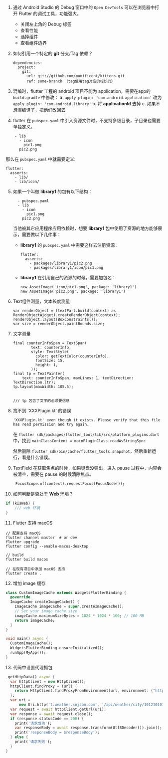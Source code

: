 1. 通过 Android Studio 的 Debug 窗口中的 `Open DevTools` 可以在浏览器中打开 Flutter 的调试工具，功能强大。  
    - 关闭左上角的 Debug 标签
    - 查看性能
    - 选择组件
    - 查看组件边界

2. 如何引用一个特定的 **git** 分支/Tag 依赖？

    ```
    dependencies:
      project:
        git:
          url: git://github.com/munificent/kittens.git
          ref: some-branch （tag使用tag对应的标识码）
    ```


3. 混编时，flutter 工程的 android 项目不能为 application，需要在app的`build.gradle` 中修改：
    a. `apply plugin: 'com.android.application'` 改为 `apply plugin: 'com.android.library'`
    b. 将 **applicationId** 去掉
    c. 如果不想混编译了，把他们改回去

4. flutter 在 `pubspec.yaml` 中引入资源文件时，不支持多级目录，子目录也需要单独定义。 

``` 
    - lib
      - icon
        pic1.png
      pic2.png
```  

那么在 `pubspec.yaml` 中就需要定义: 

  ```
  flutter:
    asserts:
      - lib/
      - lib/icon/
  ```

5. 如果一个叫做 **library1** 的包有以下结构：
  
    ```
      - pubspec.yaml
      - lib
        - icon
          pic1.png
        pic2.png
    ```  

    当他被其它应用程序应用依赖时，想要 **library1** 包中使用了资源的地方能够展示，需要做以下几件事：  

    - **library1** 的 `pubspec.yaml` 中需要这样去注册资源：   

        ```  
        flutter:
          asserts:
            - packages/library1/pic2.png
            - packages/library1/icon/pic1.png
        ```  

    - **library1** 在引用自己的资源的时候，需要加包名：   

        ```
        new AssetImage('icon/pic1.png', package: 'library1')
        new AssetImage('pic2.png', package: 'library1')
        ```  


6. Text组件测量，文本长度测量

    ```
    var renderObject = (textPart.build(context) as RenderObjectWidget).createRenderObject(context);
    renderObject.layout(BoxConstraints());
    var size = renderObject.paintBounds.size;
    ```


7. 文字测量

     ```
     final counterInfoSpan = TextSpan(
             text: counterInfo,
             style: TextStyle(
               color: getTextColor(counterInfo),
               fontSize: 15,
               height: 1,
             ));
     final tp = TextPainter(
         text: counterInfoSpan, maxLines: 1, textDirection: TextDirection.ltr);
     tp.layout(maxWidth: 105.5);


     /// tp 包含了文字的必须要信息
     ```

8. 找不到 'XXXPlugin.kt' 的错误
    
   ```
   'XXXPlugin.kt' even though it exists. Please verify that this file has read permission and try again.
   ```
   
   在 `flutter sdk/packages/flutter_tool/lib/src/platform_plugins.dart` 中，找到 `mainClassContent = mainPluginClass.readAsStringSync`
   
   然后删除 `flutter sdk/bin/cache/flutter_tools.snapshot`，然后重新运行，看是什么错误。
   

9. TextField 在获取焦点的时候，如果键盘没弹出，进入 pause 过程中，内容会被清空，需要在 pause 的时候清除焦点。
    ```dart
     FocusScope.of(context).requestFocus(FocusNode()); 
    ```

10. 如何判断是否处于 **Web** 环境？

```dart
if (kIsWeb) {
    /// web 环境
}
```

11. Flutter 支持 macOS

```
// 配置支持 macOS
flutter channel master  # or dev
flutter upgrade
flutter config --enable-macos-desktop

// build
flutter build macos

// 在现有项目中添加 macOS 支持
flutter create .
```

12. 增加 image 缓存

```dart
class CustomImageCache extends WidgetsFlutterBinding {
  @override
  ImageCache createImageCache() {
    ImageCache imageCache = super.createImageCache();
    // Set your image cache size
    imageCache.maximumSizeBytes = 1024 * 1024 * 100; // 100 MB
    return imageCache;
  }
}

void main() async {
  CustomImageCache();
  WidgetsFlutterBinding.ensureInitialized();
  runApp(MyApp());
}
```

13. 代码中设置代理抓包

```dart
_getHttpData() async {
  var httpClient = new HttpClient();
  httpClient.findProxy = (url) {
    return HttpClient.findProxyFromEnvironment(url, environment: {"http_proxy": 'http://192.168.124.7:8888',});
  };
  var uri =
      new Uri.http('t.weather.sojson.com', '/api/weather/city/101210101');
  var request = await httpClient.getUrl(uri);
  var response = await request.close();
  if (response.statusCode == 200) {
    print('请求成功');
    var responseBody = await response.transform(Utf8Decoder()).join();
    print('responseBody = $responseBody');
  } else {
    print('请求失败');
  }
}

```
